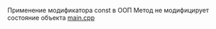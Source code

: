 <!-- doc.py -->
Применение модификатора const в ООП
Метод не модифицирует состояние объекта
[main.cpp](main.cpp)


